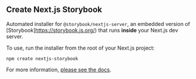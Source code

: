 ## Create Next.js Storybook

Automated installer for `@storybook/nextjs-server`, an embedded version of [Storybook]https://storybook.js.org/) that runs **inside** your Next.js dev server.

To use, run the installer from the root of your Next.js project:

```
npm create nextjs-storybook
```

For more information, [please see the docs](https://github.com/storybookjs/nextjs-server).